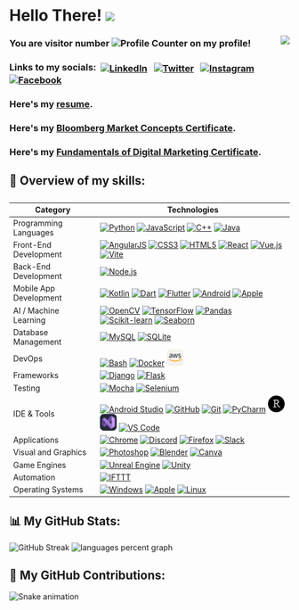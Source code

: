 # Hello There! <img src="https://media.giphy.com/media/v1.Y2lkPTc5MGI3NjExYThldjk3NmRqYXB5bGxmdzE4ZzI5d2c2bXhlZ2l0cTl4NGxzdWh5dSZlcD12MV9pbnRlcm5hbF9naWZfYnlfaWQmY3Q9cw/w1OBpBd7kJqHrJnJ13/giphy.gif" width="50px">

<img align = "right" height = "300" src = "https://media.giphy.com/media/v1.Y2lkPTc5MGI3NjExbTNiYndtMDYzaHl5M3hxcDZnN20yNXd0OWI5amM2MHdveXpsMGo2ciZlcD12MV9pbnRlcm5hbF9naWZfYnlfaWQmY3Q9cw/9Vozsrukh9ZIs/giphy.gif" />

### You are visitor number <img src="https://profile-counter.glitch.me/iamrishigandhi/count.svg?" alt="Profile Counter" width="250" /> on my profile!

### Links to my socials:&nbsp; <a href="https://www.linkedin.com/in/iamrishigandhi/"><img align="center" src="https://raw.githubusercontent.com/rahuldkjain/github-profile-readme-generator/master/src/images/icons/Social/linked-in-alt.svg" alt="LinkedIn" height="25" width="40" /></a> &nbsp; <a href="https://twitter.com/i8rishigandhi" target="_blank"><img align="center" src="https://img.shields.io/badge/X-black.svg?logo=X" alt="Twitter" height="30" width="50" /></a> &nbsp; <a href="https://www.instagram.com/iamrishigandhi/" target="_blank"><img align="center" src="https://raw.githubusercontent.com/rahuldkjain/github-profile-readme-generator/master/src/images/icons/Social/instagram.svg" alt="Instagram" height="30" width="40" /></a> &nbsp; <a href="https://www.facebook.com/iamrishigandhi/" target="_blank"><img align="center" src="https://raw.githubusercontent.com/rahuldkjain/github-profile-readme-generator/master/src/images/icons/Social/facebook.svg" alt="Facebook" height="30" width="40" /></a> &nbsp;

### Here's my [resume](https://github.com/iamrishigandhi/iamrishigandhi/blob/main/My%20Resume.pdf).

### Here's my [Bloomberg Market Concepts Certificate](https://portal.bloombergforeducation.com/certificates/XXUQ4wagDCUqi6AcPZT4djj7).

### Here's my [Fundamentals of Digital Marketing Certificate](https://skillshop.exceedlms.com/student/award/bnkWcznYPTen9NfVYCDMXctm).

## 💼 Overview of my skills:

| Category                                 | Technologies                                                                                                                                                                                                                                                                                                                                                                                                                                                                                                                                                                                                                                                                                                                                                                                                                                                                                                                                                                                                                                                                                                                                                                                                                                                                                       |
|------------------------------------------|---------------------------------------------------------------------------------------------------------------------------------------------------------------------------------------------------------------------------------------------------------------------------------------------------------------------------------------------------------------------------------------------------------------------------------------------------------------------------------------------------------------------------------------------------------------------------------------------------------------------------------------------------------------------------------------------------------------------------------------------------------------------------------------------------------------------------------------------------------------------------------------------------------------------------------------------------------------------------------------------------------------------------------------------------------------------------------------------------------------------------------------------------------------------------------------------------------------------------------------------------------------------------------------------------|
| Programming Languages                    | <a href="https://www.python.org/" target="_blank"><img src="https://skillicons.dev/icons?i=py" height="30" alt="Python" /></a> <a href="https://developer.mozilla.org/en-US/docs/Web/JavaScript" target="_blank"><img src="https://skillicons.dev/icons?i=js" height="30" alt="JavaScript" /></a> <a href="https://isocpp.org/" target="_blank"><img src="https://cdn.jsdelivr.net/gh/devicons/devicon/icons/cplusplus/cplusplus-original.svg" height="30" alt="C++" /></a> <a href="https://www.java.com/" target="_blank"><img src="https://skillicons.dev/icons?i=java" height="30" alt="Java" /></a> |
| Front-End Development                    | <a href="https://angular.io/" target="_blank"><img src="https://cdn.jsdelivr.net/gh/devicons/devicon/icons/angularjs/angularjs-original.svg" height="30" alt="AngularJS" /></a> <a href="https://developer.mozilla.org/en-US/docs/Web/CSS" target="_blank"><img src="https://cdn.jsdelivr.net/gh/devicons/devicon/icons/css3/css3-original.svg" height="30" alt="CSS3" /></a> <a href="https://developer.mozilla.org/en-US/docs/Web/HTML" target="_blank"><img src="https://skillicons.dev/icons?i=html" height="30" alt="HTML5" /></a> <a href="https://reactjs.org/" target="_blank"><img src="https://skillicons.dev/icons?i=react" height="30" alt="React" /></a> <a href="https://vuejs.org/" target="_blank"><img src="https://cdn.simpleicons.org/vuedotjs/4FC08D" height="30" alt="Vue.js" /></a> <a href="https://vitejs.dev/" target="_blank"><img src="https://vitejs.dev/logo.svg" height="30" alt="Vite" /></a> |
| Back-End Development                     | <a href="https://nodejs.org/" target="_blank"><img src="https://cdn.jsdelivr.net/gh/devicons/devicon/icons/nodejs/nodejs-original.svg" height="30" alt="Node.js" /></a> |
| Mobile App Development                   | <a href="https://kotlinlang.org/" target="_blank"><img src="https://cdn.jsdelivr.net/gh/devicons/devicon/icons/kotlin/kotlin-original.svg" height="30" alt="Kotlin" /></a> <a href="https://dart.dev/" target="_blank"><img src="https://cdn.jsdelivr.net/gh/devicons/devicon/icons/dart/dart-original.svg" height="30" alt="Dart" /></a> <a href="https://flutter.dev/" target="_blank"><img src="https://cdn.jsdelivr.net/gh/devicons/devicon/icons/flutter/flutter-original.svg" height="30" alt="Flutter" /></a> <a href="https://www.android.com/" target="_blank"><img src="https://cdn.simpleicons.org/android/3DDC84" height="30" alt="Android" /></a> <a href="https://developer.apple.com/" target="_blank"><img src="https://cdn.simpleicons.org/apple/000000" height="30" alt="Apple" /></a> |
| AI / Machine Learning                    | <a href="https://opencv.org/" target="_blank"><img src="https://cdn.jsdelivr.net/gh/devicons/devicon/icons/opencv/opencv-original.svg" height="30" alt="OpenCV" /></a> <a href="https://www.tensorflow.org/" target="_blank"><img src="https://cdn.jsdelivr.net/gh/devicons/devicon/icons/tensorflow/tensorflow-original.svg" height="30" alt="TensorFlow" /></a> <a href="https://pandas.pydata.org/" target="_blank"><img src="https://cdn.jsdelivr.net/gh/devicons/devicon/icons/pandas/pandas-original.svg" height="30" alt="Pandas" /></a> <a href="https://scikit-learn.org/" target="_blank"><img src="https://upload.wikimedia.org/wikipedia/commons/0/05/Scikit_learn_logo_small.svg" height="30" alt="Scikit-learn" /></a> <a href="https://seaborn.pydata.org/" target="_blank"><img src="https://seaborn.pydata.org/_images/logo-mark-lightbg.svg" height="30" alt="Seaborn" /></a> |
| Database Management                      | <a href="https://www.mysql.com/" target="_blank"><img src="https://cdn.jsdelivr.net/gh/devicons/devicon/icons/mysql/mysql-original.svg" height="30" alt="MySQL" /></a> <a href="https://www.sqlite.org/" target="_blank"><img src="https://cdn.jsdelivr.net/gh/devicons/devicon/icons/sqlite/sqlite-original.svg" height="30" alt="SQLite" /></a> |
| DevOps                                   | <a href="https://www.gnu.org/software/bash/" target="_blank"><img src="https://cdn.simpleicons.org/gnubash/4EAA25" height="30" alt="Bash" /></a> <a href="https://www.docker.com/" target="_blank"><img src="https://cdn.simpleicons.org/docker/2496ED" height="30" alt="Docker" /></a> <a href="https://aws.amazon.com/" target="_blank"><img src="https://github.com/tandpfun/skill-icons/blob/main/icons/AWS-Light.svg" height="30" alt="AWS" /></a> |
| Frameworks                               | <a href="https://www.djangoproject.com/" target="_blank"><img src="https://skillicons.dev/icons?i=django" height="30" alt="Django" /></a> <a href="https://flask.palletsprojects.com/" target="_blank"><img src="https://skillicons.dev/icons?i=flask" height="30" alt="Flask" /></a> |
| Testing                                  | <a href="https://mochajs.org/" target="_blank"><img src="https://cdn.simpleicons.org/mocha/8D6748" height="30" alt="Mocha" /></a> <a href="https://www.selenium.dev/" target="_blank"><img src="https://cdn.simpleicons.org/selenium/43B02A" height="30" alt="Selenium" /></a> |
| IDE & Tools                              | <a href="https://developer.android.com/studio" target="_blank"><img src="https://cdn.simpleicons.org/androidstudio/3DDC84" height="30" alt="Android Studio" /></a> <a href="https://github.com/" target="_blank"><img src="https://skillicons.dev/icons?i=github" height="30" alt="GitHub" /></a> <a href="https://git-scm.com/" target="_blank"><img src="https://cdn.simpleicons.org/git/F05032" height="30" alt="Git" /></a> <a href="https://www.jetbrains.com/pycharm/" target="_blank"><img src="https://cdn.simpleicons.org/pycharm/000000" height="30" alt="PyCharm" /></a> <a href="https://posit.co/products/open-source/rstudio/" target="_blank"><img src="https://github.com/simple-icons/simple-icons/blob/196c5713f742a811891402682769750f396a7017/icons/rstudioide.svg#L1" height="30" alt="RStudio" /></a> <a href="https://visualstudio.microsoft.com/" target="_blank"><img src="https://github.com/tandpfun/skill-icons/blob/65dea6c4eaca7da319e552c09f4cf5a9a8dab2c8/icons/VisualStudio-Dark.svg#L4" height="30" alt="Visual Studio" /></a> <a href="https://code.visualstudio.com/" target="_blank"><img src="https://cdn.jsdelivr.net/gh/devicons/devicon/icons/vscode/vscode-original.svg" height="30" alt="VS Code" /></a> |
| Applications                             | <a href="https://www.google.com/chrome/" target="_blank"><img src="https://cdn.jsdelivr.net/gh/devicons/devicon/icons/chrome/chrome-original.svg" height="30" alt="Chrome" /></a> <a href="https://discord.com/" target="_blank"><img src="https://cdn.simpleicons.org/discord/5865F2" height="30" alt="Discord" /></a> <a href="https://www.mozilla.org/en-US/firefox/new/" target="_blank"><img src="https://cdn.simpleicons.org/firefox/FF7139" height="30" alt="Firefox" /></a> <a href="https://slack.com/" target="_blank"><img src="https://cdn.jsdelivr.net/gh/devicons/devicon/icons/slack/slack-original.svg" height="30" alt="Slack" /></a> |
| Visual and Graphics                      | <a href="https://www.adobe.com/products/photoshop.html" target="_blank"><img src="https://upload.wikimedia.org/wikipedia/commons/a/a4/Photoshop_CC_icon.png" height="30" alt="Photoshop" /></a> <a href="https://www.blender.org/" target="_blank"><img src="https://cdn.simpleicons.org/blender/F5792A" height="30" alt="Blender" /></a> <a href="https://www.canva.com/" target="_blank"><img src="https://cdn.simpleicons.org/canva/00C4CC" height="30" alt="Canva" /></a> |
| Game Engines                             | <a href="https://www.unrealengine.com/" target="_blank"><img src="https://cdn.jsdelivr.net/gh/devicons/devicon/icons/unrealengine/unrealengine-original.svg" height="30" alt="Unreal Engine" /></a> <a href="https://unity.com/" target="_blank"><img src="https://upload.wikimedia.org/wikipedia/commons/thumb/7/75/Unity_3D_icon.svg/800px-Unity_3D_icon.svg.png" height="30" alt="Unity" /></a> |
| Automation                               | <a href="https://ifttt.com/" target="_blank"><img src="https://cdn.jsdelivr.net/gh/devicons/devicon/icons/ifttt/ifttt-original.svg" height="40" alt="IFTTT" /></a> |
| Operating Systems                        | <a href="https://www.microsoft.com/en-us/windows" target="_blank"><img src="https://cdn.simpleicons.org/windows/0078D6" height="30" alt="Windows" /></a> <a href="https://www.apple.com/macos/" target="_blank"><img src="https://cdn.simpleicons.org/apple/000000" height="30" alt="Apple" /></a> <a href="https://www.kernel.org/" target="_blank"><img src="https://cdn.jsdelivr.net/gh/devicons/devicon/icons/linux/linux-original.svg" height="30" alt="Linux" /></a> |

## 📊 My GitHub Stats:

<img src="https://github-readme-streak-stats.herokuapp.com?user=iamrishigandhi&theme=vision-friendly-dark&hide_border=true&mode=daily&card_width=468" alt="GitHub Streak" />

<img src="https://github-readme-stats.vercel.app/api/top-langs/?username=iamrishigandhi&locale=en&hide_title=false&layout=compact&card_width=436&langs_count=6&theme=vision-friendly-dark&hide_border=true&include_all_commits=true&count_private=true" height="150" alt="languages percent graph" />

## 🚀 My GitHub Contributions:

<img src="https://raw.githubusercontent.com/iamrishigandhi/iamrishigandhi/output/snake.svg" alt="Snake animation" />
